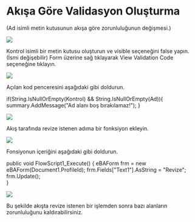 # Akışa Göre Validasyon Oluşturma

(Ad isimli metin kutusunun akışa göre zorunluluğunun değişmesi.)

![](https://docsbimser.blob.core.windows.net/imagecontainer/p1-b00618fa-7820-469c-ae49-7fce818d6db3.png)

Kontrol isimli bir metin kutusu oluşturun ve visible seçeneğini false yapın. (İsmi değişebilir)
Form üzerine sağ tıklayarak View Validation Code seçeneğine tıklayın.



![](https://docsbimser.blob.core.windows.net/imagecontainer/p2-fae63de1-ee77-4700-b391-3360bddc0a86.png)

Açılan kod penceresini aşağıdaki gibi doldurun.

if(String.IsNullOrEmpty(Kontrol) && String.IsNullOrEmpty(Ad)){
                summary.AddMessage("Ad alanı boş bırakılamaz!");
}



![](https://docsbimser.blob.core.windows.net/imagecontainer/p3-917da312-421d-4965-96ae-0ebb974e60b8.png)

Akış tarafında revize istenen adıma bir fonksiyon ekleyin.

![](https://docsbimser.blob.core.windows.net/imagecontainer/p4-5305113e-64a0-4561-9039-4c3adddb964d.png)

Fonsiyonun içeriğini aşağıdaki gibi doldurun.

public void FlowScript1_Execute()
{
eBAForm frm = new eBAForm(Document1.ProfileId); 
frm.Fields["Text1"].AsString = "Revize";
frm.Update();	 
}



![](https://docsbimser.blob.core.windows.net/imagecontainer/p5-dd836a7c-afd4-4dcd-8937-187511f56429.png)

Bu şekilde akışta revize istenen bir işlemden sonra bazı alanların zorunluluğunu kaldırabilirsiniz.

